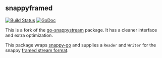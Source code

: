 ## snappyframed

[![Build
Status](https://secure.travis-ci.org/bmatsuo/snappyframed.png?branch=master)](http://travis-ci.org/bmatsuo/snappyframed)
[![GoDoc](https://godoc.org/github.com/bmatsuo/snappyframed?status.svg)](https://godoc.org/github.com/bmatsuo/snappyframed)

This is a fork of the
[go-snappystream](https://github.com/mreiferson/ga-snappystream) package.  It
has a cleaner interface and extra optimization.

This package wraps [snappy-go][1] and supplies a `Reader` and `Writer` for the
snappy [framed stream format][2].

[1]: https://code.google.com/p/snappy-go/
[2]: https://snappy.googlecode.com/svn/trunk/framing_format.txt
